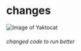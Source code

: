 # changes
![Image of Yaktocat](https://octodex.github.com/images/yaktocat.png)
###### changed code to run better 

